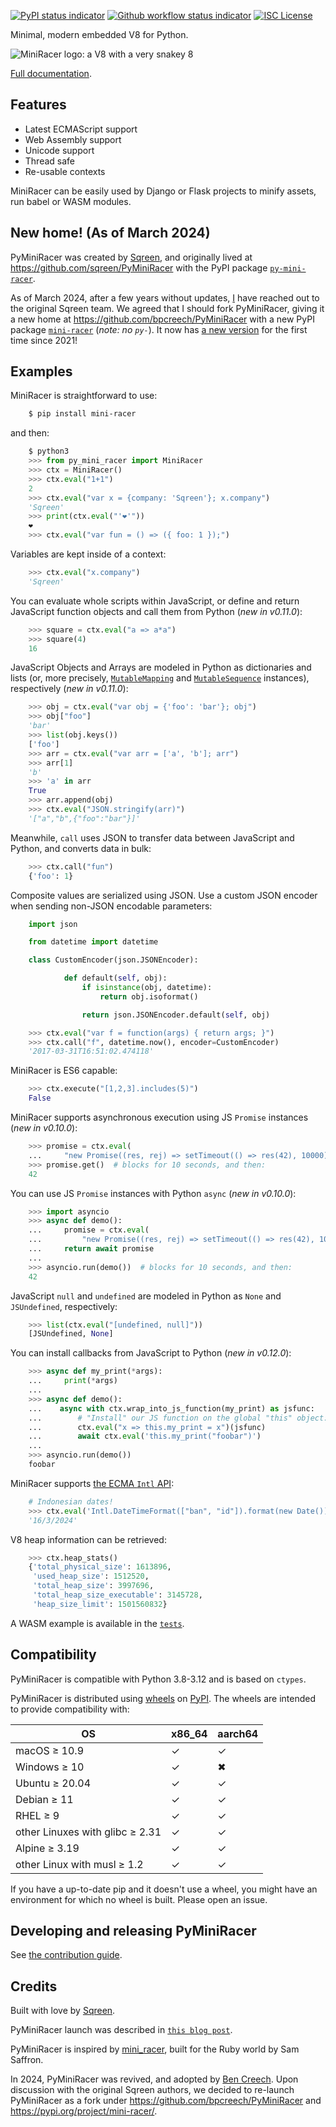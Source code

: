 [![PyPI status indicator](https://img.shields.io/pypi/v/mini_racer.svg)](https://pypi.python.org/pypi/mini_racer)
[![Github workflow status indicator](https://github.com/bpcreech/PyMiniRacer/actions/workflows/build.yml/badge.svg)](https://github.com/bpcreech/PyMiniRacer/actions/workflows/build.yml)
[![ISC License](https://img.shields.io/badge/License-ISC-blue.svg)](https://opensource.org/licenses/ISC)

Minimal, modern embedded V8 for Python.

![MiniRacer logo: a V8 with a very snakey 8](py_mini_racer.png)

[Full documentation](https://bpcreech.com/PyMiniRacer/).

## Features

- Latest ECMAScript support
- Web Assembly support
- Unicode support
- Thread safe
- Re-usable contexts

MiniRacer can be easily used by Django or Flask projects to minify assets, run babel or
WASM modules.

## New home! (As of March 2024)

PyMiniRacer was created by [Sqreen](https://github.com/sqreen), and originally lived at
<https://github.com/sqreen/PyMiniRacer> with the PyPI package
[`py-mini-racer`](https://pypi.org/project/py-mini-racer/).

As of March 2024, after a few years without updates, [I](https://bpcreech.com) have
reached out to the original Sqreen team. We agreed that I should fork PyMiniRacer,
giving it a new home at <https://github.com/bpcreech/PyMiniRacer> with a new PyPI
package [`mini-racer`](https://pypi.org/project/mini-racer/) (*note: no `py-`*). It now
has [a new version](https://bpcreech.com/PyMiniRacer/history/#070-2024-03-06) for the
first time since 2021!

## Examples

MiniRacer is straightforward to use:

```sh
    $ pip install mini-racer
```

and then:

```python
    $ python3
    >>> from py_mini_racer import MiniRacer
    >>> ctx = MiniRacer()
    >>> ctx.eval("1+1")
    2
    >>> ctx.eval("var x = {company: 'Sqreen'}; x.company")
    'Sqreen'
    >>> print(ctx.eval("'❤'"))
    ❤
    >>> ctx.eval("var fun = () => ({ foo: 1 });")
```

Variables are kept inside of a context:

```python
    >>> ctx.eval("x.company")
    'Sqreen'
```

You can evaluate whole scripts within JavaScript, or define and return JavaScript
function objects and call them from Python (*new in v0.11.0*):

```python
    >>> square = ctx.eval("a => a*a")
    >>> square(4)
    16
```

JavaScript Objects and Arrays are modeled in Python as dictionaries and lists (or, more
precisely,
[`MutableMapping`](https://docs.python.org/3/library/collections.abc.html#collections.abc.MutableMapping)
and
[`MutableSequence`](https://docs.python.org/3/library/collections.abc.html#collections.abc.MutableSequence)
instances), respectively (*new in v0.11.0*):

```python
    >>> obj = ctx.eval("var obj = {'foo': 'bar'}; obj")
    >>> obj["foo"]
    'bar'
    >>> list(obj.keys())
    ['foo']
    >>> arr = ctx.eval("var arr = ['a', 'b']; arr")
    >>> arr[1]
    'b'
    >>> 'a' in arr
    True
    >>> arr.append(obj)
    >>> ctx.eval("JSON.stringify(arr)")
    '["a","b",{"foo":"bar"}]'
```

Meanwhile, `call` uses JSON to transfer data between JavaScript and Python, and converts
data in bulk:

```python
    >>> ctx.call("fun")
    {'foo': 1}
```

Composite values are serialized using JSON. Use a custom JSON encoder when sending
non-JSON encodable parameters:

```python
    import json

    from datetime import datetime

    class CustomEncoder(json.JSONEncoder):

            def default(self, obj):
                if isinstance(obj, datetime):
                    return obj.isoformat()

                return json.JSONEncoder.default(self, obj)
```

```python
    >>> ctx.eval("var f = function(args) { return args; }")
    >>> ctx.call("f", datetime.now(), encoder=CustomEncoder)
    '2017-03-31T16:51:02.474118'
```

MiniRacer is ES6 capable:

```python
    >>> ctx.execute("[1,2,3].includes(5)")
    False
```

MiniRacer supports asynchronous execution using JS `Promise` instances (*new in
v0.10.0*):

```python
    >>> promise = ctx.eval(
    ...     "new Promise((res, rej) => setTimeout(() => res(42), 10000))")
    >>> promise.get()  # blocks for 10 seconds, and then:
    42
```

You can use JS `Promise` instances with Python `async` (*new in v0.10.0*):

```python
    >>> import asyncio
    >>> async def demo():
    ...     promise = ctx.eval(
    ...         "new Promise((res, rej) => setTimeout(() => res(42), 10000))")
    ...     return await promise
    ... 
    >>> asyncio.run(demo())  # blocks for 10 seconds, and then:
    42
```

JavaScript `null` and `undefined` are modeled in Python as `None` and `JSUndefined`,
respectively:

```python
    >>> list(ctx.eval("[undefined, null]"))
    [JSUndefined, None]
```

You can install callbacks from JavaScript to Python (*new in v0.12.0*):

```python
    >>> async def my_print(*args):
    ...     print(*args)
    ...
    >>> async def demo():
    ...    async with ctx.wrap_into_js_function(my_print) as jsfunc:
    ...        # "Install" our JS function on the global "this" object:
    ...        ctx.eval("x => this.my_print = x")(jsfunc)
    ...        await ctx.eval('this.my_print("foobar")')
    ...
    >>> asyncio.run(demo())
    foobar
```

MiniRacer supports [the ECMA `Intl` API](https://tc39.es/ecma402/):

```python
    # Indonesian dates!
    >>> ctx.eval('Intl.DateTimeFormat(["ban", "id"]).format(new Date())')
    '16/3/2024'
```

V8 heap information can be retrieved:

```python
    >>> ctx.heap_stats()
    {'total_physical_size': 1613896,
     'used_heap_size': 1512520,
     'total_heap_size': 3997696,
     'total_heap_size_executable': 3145728,
     'heap_size_limit': 1501560832}
```

A WASM example is available in the
[`tests`](https://github.com/bpcreech/PyMiniRacer/blob/master/tests/test_wasm.py).

## Compatibility

PyMiniRacer is compatible with Python 3.8-3.12 and is based on `ctypes`.

PyMiniRacer is distributed using [wheels](https://pythonwheels.com/) on
[PyPI](https://pypi.org/). The wheels are intended to provide compatibility with:

| OS                              | x86_64 | aarch64 |
| ------------------------------- | ------ | ------- |
| macOS ≥ 10.9                    | ✓      | ✓       |
| Windows ≥ 10                    | ✓      | ✖       |
| Ubuntu ≥ 20.04                  | ✓      | ✓       |
| Debian ≥ 11                     | ✓      | ✓       |
| RHEL ≥ 9                        | ✓      | ✓       |
| other Linuxes with glibc ≥ 2.31 | ✓      | ✓       |
| Alpine ≥ 3.19                   | ✓      | ✓       |
| other Linux with musl ≥ 1.2     | ✓      | ✓       |

If you have a up-to-date pip and it doesn't use a wheel, you might have an environment
for which no wheel is built. Please open an issue.

## Developing and releasing PyMiniRacer

See [the contribution guide](CONTRIBUTING.md).

## Credits

Built with love by [Sqreen](https://www.sqreen.com).

PyMiniRacer launch was described in
[`this blog post`](https://web.archive.org/web/20230526172627/https://blog.sqreen.com/embedding-javascript-into-python/).

PyMiniRacer is inspired by [mini_racer](https://github.com/SamSaffron/mini_racer), built
for the Ruby world by Sam Saffron.

In 2024, PyMiniRacer was revived, and adopted by [Ben Creech](https://bpcreech.com).
Upon discussion with the original Sqreen authors, we decided to re-launch PyMiniRacer as
a fork under <https://github.com/bpcreech/PyMiniRacer> and
<https://pypi.org/project/mini-racer/>.
